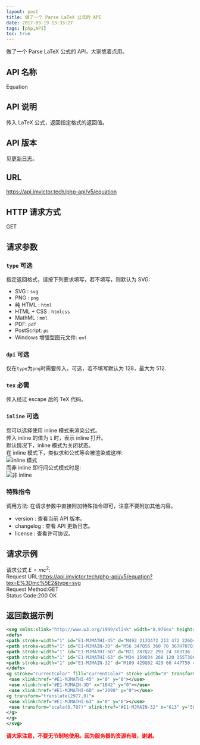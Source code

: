```yaml
---
layout: post
title: 做了一个 Parse LaTeX 公式的 API
date: 2017-03-19 13:33:27
tags: [php,API]
toc: true
---
```


做了一个 Parse LaTeX 公式的 API，大家悠着点用。
## API 名称
Equation
## API 说明
传入 LaTeX 公式，返回指定格式的返回值。 
## API 版本
见[更新日志](https://api.imvictor.tech/php-api/v5/equation?changelog)。
## URL
https://api.imvictor.tech/php-api/v5/equation  
## HTTP 请求方式
GET
## 请求参数
### `type` 可选 
指定返回格式，请按下列要求填写，若不填写，则默认为 SVG:
+ SVG : `svg`
+ PNG : `png`
+ 纯 HTML : `html`
+ HTML + CSS : `htmlcss`
+ MathML : `mml`  
+ PDF: `pdf`
+ PostScript: `ps`
+ Windows 增强型图元文件: `emf`

### `dpi` 可选
仅在`type`为`png`时需要传入，可选，若不填写默认为 128，最大为 512.

### `tex` 必需
传入经过 escape 后的 TeX 代码。

### `inline` 可选
您可以选择使用 inline 模式来渲染公式。  
传入 inline 的值为 `1` 时，表示 inline 打开。  
默认情况下，inline 模式为关闭状态。  
在 inline 模式下，类似求和公式等会被渲染成这样:  
![inline 模式](https://api.imvictor.tech/php-api/v5/equation?tex=%5Csum_%7Bi%3D1%7D%5E%7Bn%7D%7Ba_i%7D&type=svg&dpi=128&inline=1)  
而非 inline 即行间公式模式时是:   
![非 inline](https://api.imvictor.tech/php-api/v5/equation?tex=%5Csum_%7Bi%3D1%7D%5E%7Bn%7D%7Ba_i%7D&type=svg)  
### 特殊指令
调用方法: 在请求参数中直接附加特殊指令即可，注意不要附加其他内容。

- version : 查看当前 API 版本。
- changelog : 查看 API 更新日志。
- license : 查看许可协议。

## 请求示例
请求公式 $E = mc^2$:  
Request URL:https://api.imvictor.tech/php-api/v5/equation?tex=E%3Dmc%5E2&type=svg  
Request Method:GET  
Status Code:200 OK  

## 返回数据示例
````xml
<svg xmlns:xlink="http://www.w3.org/1999/xlink" width="8.976ex" height="2.676ex" style="vertical-align: -0.338ex;" viewBox="0 -1006.6 3864.5 1152.1" role="img" focusable="false" xmlns="http://www.w3.org/2000/svg">
<defs>
<path stroke-width="1" id="E1-MJMATHI-45" d="M492 213Q472 213 472 226Q472 230 477 250T482 285Q482 316 461 323T364 330H312Q311 328 277 192T243 52Q243 48 254 48T334 46Q428 46 458 48T518 61Q567 77 599 117T670 248Q680 270 683 272Q690 274 698 274Q718 274 718 261Q613 7 608 2Q605 0 322 0H133Q31 0 31 11Q31 13 34 25Q38 41 42 43T65 46Q92 46 125 49Q139 52 144 61Q146 66 215 342T285 622Q285 629 281 629Q273 632 228 634H197Q191 640 191 642T193 659Q197 676 203 680H757Q764 676 764 669Q764 664 751 557T737 447Q735 440 717 440H705Q698 445 698 453L701 476Q704 500 704 528Q704 558 697 578T678 609T643 625T596 632T532 634H485Q397 633 392 631Q388 629 386 622Q385 619 355 499T324 377Q347 376 372 376H398Q464 376 489 391T534 472Q538 488 540 490T557 493Q562 493 565 493T570 492T572 491T574 487T577 483L544 351Q511 218 508 216Q505 213 492 213Z"></path>
<path stroke-width="1" id="E1-MJMAIN-3D" d="M56 347Q56 360 70 367H707Q722 359 722 347Q722 336 708 328L390 327H72Q56 332 56 347ZM56 153Q56 168 72 173H708Q722 163 722 153Q722 140 707 133H70Q56 140 56 153Z"></path>
<path stroke-width="1" id="E1-MJMATHI-6D" d="M21 287Q22 293 24 303T36 341T56 388T88 425T132 442T175 435T205 417T221 395T229 376L231 369Q231 367 232 367L243 378Q303 442 384 442Q401 442 415 440T441 433T460 423T475 411T485 398T493 385T497 373T500 364T502 357L510 367Q573 442 659 442Q713 442 746 415T780 336Q780 285 742 178T704 50Q705 36 709 31T724 26Q752 26 776 56T815 138Q818 149 821 151T837 153Q857 153 857 145Q857 144 853 130Q845 101 831 73T785 17T716 -10Q669 -10 648 17T627 73Q627 92 663 193T700 345Q700 404 656 404H651Q565 404 506 303L499 291L466 157Q433 26 428 16Q415 -11 385 -11Q372 -11 364 -4T353 8T350 18Q350 29 384 161L420 307Q423 322 423 345Q423 404 379 404H374Q288 404 229 303L222 291L189 157Q156 26 151 16Q138 -11 108 -11Q95 -11 87 -5T76 7T74 17Q74 30 112 181Q151 335 151 342Q154 357 154 369Q154 405 129 405Q107 405 92 377T69 316T57 280Q55 278 41 278H27Q21 284 21 287Z"></path>
<path stroke-width="1" id="E1-MJMATHI-63" d="M34 159Q34 268 120 355T306 442Q362 442 394 418T427 355Q427 326 408 306T360 285Q341 285 330 295T319 325T330 359T352 380T366 386H367Q367 388 361 392T340 400T306 404Q276 404 249 390Q228 381 206 359Q162 315 142 235T121 119Q121 73 147 50Q169 26 205 26H209Q321 26 394 111Q403 121 406 121Q410 121 419 112T429 98T420 83T391 55T346 25T282 0T202 -11Q127 -11 81 37T34 159Z"></path>
<path stroke-width="1" id="E1-MJMAIN-32" d="M109 429Q82 429 66 447T50 491Q50 562 103 614T235 666Q326 666 387 610T449 465Q449 422 429 383T381 315T301 241Q265 210 201 149L142 93L218 92Q375 92 385 97Q392 99 409 186V189H449V186Q448 183 436 95T421 3V0H50V19V31Q50 38 56 46T86 81Q115 113 136 137Q145 147 170 174T204 211T233 244T261 278T284 308T305 340T320 369T333 401T340 431T343 464Q343 527 309 573T212 619Q179 619 154 602T119 569T109 550Q109 549 114 549Q132 549 151 535T170 489Q170 464 154 447T109 429Z"></path>
</defs>
<g stroke="currentColor" fill="currentColor" stroke-width="0" transform="matrix(1 0 0 -1 0 0)">
 <use xlink:href="#E1-MJMATHI-45" x="0" y="0"></use>
 <use xlink:href="#E1-MJMAIN-3D" x="1042" y="0"></use>
 <use xlink:href="#E1-MJMATHI-6D" x="2098" y="0"></use>
<g transform="translate(2977,0)">
 <use xlink:href="#E1-MJMATHI-63" x="0" y="0"></use>
 <use transform="scale(0.707)" xlink:href="#E1-MJMAIN-32" x="613" y="583"></use>
</g>
</g>
</svg>
```` 
<b style="color: red;">请大家注意，不要无节制地使用。因为服务器的资源有限，谢谢。</b>


